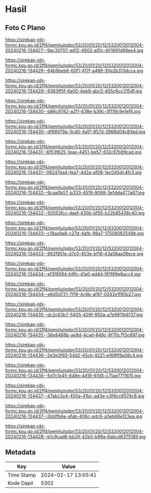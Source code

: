 # Hasil

## Foto C Plano

https://sirekap-obj-formc.kpu.go.id/2ff4/pemilu/pdpr/53/20/01/20/12/5320012012004-20240216-134427--9ac30707-ad12-4902-a5fc-401691d89ee4.jpg

https://sirekap-obj-formc.kpu.go.id/2ff4/pemilu/pdpr/53/20/01/20/12/5320012012004-20240216-134429--64b9beb6-60f1-417f-a489-30e2b313dcca.jpg

https://sirekap-obj-formc.kpu.go.id/2ff4/pemilu/pdpr/53/20/01/20/12/5320012012004-20240216-134429--9383ff5f-6a00-4eb9-abc5-455c6cc3154f.jpg

https://sirekap-obj-formc.kpu.go.id/2ff4/pemilu/pdpr/53/20/01/20/12/5320012012004-20240216-134430--b86c9782-a2f1-438e-b39c-3f119c9e1ef6.jpg

https://sirekap-obj-formc.kpu.go.id/2ff4/pemilu/pdpr/53/20/01/20/12/5320012012004-20240216-134430--df88079a-3cd0-4a17-857d-3968d04c83ed.jpg

https://sirekap-obj-formc.kpu.go.id/2ff4/pemilu/pdpr/53/20/01/20/12/5320012012004-20240216-134431--6f53f625-1eae-4451-be57-612c97b99cad.jpg

https://sirekap-obj-formc.kpu.go.id/2ff4/pemilu/pdpr/53/20/01/20/12/5320012012004-20240216-134431--06247ea4-fea7-4d2a-af08-1ec045dc4fc5.jpg

https://sirekap-obj-formc.kpu.go.id/2ff4/pemilu/pdpr/53/20/01/20/12/5320012012004-20240216-134432--6caa0b57-b333-4519-9068-3e1dda477a87.jpg

https://sirekap-obj-formc.kpu.go.id/2ff4/pemilu/pdpr/53/20/01/20/12/5320012012004-20240216-134432--50053fcc-daef-430b-bf55-b22b65438c40.jpg

https://sirekap-obj-formc.kpu.go.id/2ff4/pemilu/pdpr/53/20/01/20/12/5320012012004-20240216-134433--c18aa9a8-c27d-4afb-98a7-17508082549b.jpg

https://sirekap-obj-formc.kpu.go.id/2ff4/pemilu/pdpr/53/20/01/20/12/5320012012004-20240216-134433--962f951e-d7c0-403e-bf18-43a58aa38ece.jpg

https://sirekap-obj-formc.kpu.go.id/2ff4/pemilu/pdpr/53/20/01/20/12/5320012012004-20240216-134434--ef3f8584-b9fc-41a0-ad4d-f61f89e8acc4.jpg

https://sirekap-obj-formc.kpu.go.id/2ff4/pemilu/pdpr/53/20/01/20/12/5320012012004-20240216-134434--e6d5d721-7f19-4c6b-af97-0242e1f95b27.jpg

https://sirekap-obj-formc.kpu.go.id/2ff4/pemilu/pdpr/53/20/01/20/12/5320012012004-20240216-134435--dc2c63b7-5405-429f-950a-a7e9911b6137.jpg

https://sirekap-obj-formc.kpu.go.id/2ff4/pemilu/pdpr/53/20/01/20/12/5320012012004-20240216-134435--36e8488b-ae9d-4cad-849c-8f70c7f3c697.jpg

https://sirekap-obj-formc.kpu.go.id/2ff4/pemilu/pdpr/53/20/01/20/12/5320012012004-20240216-134436--2e3e3f93-54d2-45cb-9221-e168ff8a08c4.jpg

https://sirekap-obj-formc.kpu.go.id/2ff4/pemilu/pdpr/53/20/01/20/12/5320012012004-20240216-134436--5d7c1e45-848e-4d19-97d5-c71ae7711615.jpg

https://sirekap-obj-formc.kpu.go.id/2ff4/pemilu/pdpr/53/20/01/20/12/5320012012004-20240216-134437--47abc2e4-450a-41bc-a43e-c3f6cc6574c8.jpg

https://sirekap-obj-formc.kpu.go.id/2ff4/pemilu/pdpr/53/20/01/20/12/5320012012004-20240216-134437--2bbffb6e-afab-406c-adc6-a3eb68e123ea.jpg

https://sirekap-obj-formc.kpu.go.id/2ff4/pemilu/pdpr/53/20/01/20/12/5320012012004-20240216-134428--b1c9cad6-bb29-42b0-b99a-6abcd6375189.jpg


## Metadata

| Key        | Value               |
| ---------- | ------------------- |
| Time Stamp | 2024-02-17 13:05:41 |
| Kode Dapil | 5302                |



